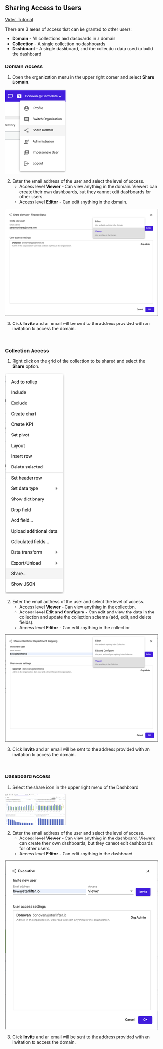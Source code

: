 ## Sharing Access to Users

[Video Tutorial](https://youtu.be/-z-MOrKmMG4?feature=shared)

There are 3 areas of access that can be granted to other users:
* **Domain** -  All collections and dasboards in a domain
* **Collection** -  A single collection no dashboards
* **Dashboard**  - A single dashboard, and the collection data used to build the dashboard

### Domain Access

1.	Open the organization menu in the upper right corner and select **Share Domain**.

<img src="../assets/sharing_access_domain_1.png"  style="width:200px" class="border"></img>

2.  Enter the email address of the user and select the level of access.
    * Access level **Viewer** - Can view anything in the domain. Viewers can create their own dashboards, but they cannot edit dashboards for other users.
    * Access level **Editor** - Can edit anything in the domain.

<img src="../assets/sharing_access_domain_2.png"  style="width:600px" class="border"></img>

3.  Click **Invite** and an email will be sent to the address provided with an invitation to access the domain.

<br>

### Collection Access

1.	Right click on the grid of the collection to be shared and select the **Share** option.

<img src="../assets/sharing_access_collection_1.png"  style="width:200px" class="border"></img>

2.  Enter the email address of the user and select the level of access.
    * Access level **Viewer** - Can view anything in the collection.
    * Access level **Edit and Configure** - Can edit and view the data in the collection and update the collection schema (add, edit, and delete fields).
    * Access level **Editor** - Can edit anything in the collection.

<img src="../assets/sharing_access_collection_2.png"  style="width:600px" class="border"></img>

3.  Click **Invite** and an email will be sent to the address provided with an invitation to access the domain.

<br>

### Dashboard Access
1.	Select the share icon in the upper right menu of the Dashboard

<img src="../assets/sharing_access_dashboard_1.png"  style="width:200px" class="border"></img>

2.  Enter the email address of the user and select the level of access.
    * Access level **Viewer** - Can view anything in the dashboard. Viewers can create their own dashboards, but they cannot edit dashboards for other users.
    * Access level **Editor** - Can edit anything in the dashboard.

<img src="../assets/sharing_access_dashboard_2.png"  style="width:600px" class="border"></img>

3.  Click **Invite** and an email will be sent to the address provided with an invitation to access the domain.

